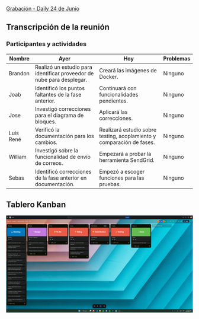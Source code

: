 
[Grabación - Daily 24 de Junio](https://drive.google.com/file/d/1vSTIUxcWIVikndrXEJ5UpdtOsvaZbGDv/view?usp=sharing)

## Transcripción de la reunión

### Participantes y actividades

| Nombre      | Ayer                                                                 | Hoy                                                                                  | Problemas         |
|-------------|----------------------------------------------------------------------|--------------------------------------------------------------------------------------|-------------------|
| Brandon     | Realizó un estudio para identificar proveedor de nube para desplegar. | Creará las imágenes de Docker.                                                       | Ninguno           |
| Joab        | Identificó los puntos faltantes de la fase anterior.                  | Continuará con funcionalidades pendientes.                                           | Ninguno           |
| Jose        | Investigó correcciones para el diagrama de bloques.                   | Aplicará las correcciones.                                                           | Ninguno           |
| Luis René   | Verificó la documentación para los cambios.                           | Realizará estudio sobre testing, acoplamiento y comparación de fases.                | Ninguno           |
| William     | Investigó sobre la funcionalidad de envío de correos.                 | Empezará a probar la herramienta SendGrid.                                           | Ninguno           |
| Sebas       | Identificó correcciones de la fase anterior en documentación.         | Empezó a escoger funciones para las pruebas.                                         | Ninguno           |

## Tablero Kanban
![alt text](image.png)